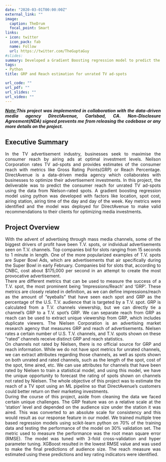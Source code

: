 ```yaml
---
date: "2020-03-01T00:00:00Z"
external_link: ""
image:
  caption: TheDrum
  focal_point: Smart
links:
- icon: twitter
  icon_pack: fab
  name: Follow
  url: https://twitter.com/TheGuptaGuy
#slides: 
summary: Developed a Gradient Boosting regression model to predict the reach for unrated TV advertisements
tags:
- Python
title: GRP and Reach estimation for unrated TV ad-spots 

url_code: ""
url_pdf: ""
url_slides: ""
url_video: ""
---
```


<div style="text-align:justify"><span>
<p><b><i><u>Note:</u>This project was implemented in collaboration with the data-driven media agency DirectAvenue, Carlsbad, CA. Non-Disclosure Agreement(NDA) signed prevents me from releasing the codebase or any more details on the project.
 </i></b></p>
</span></div>

## Executive Summary

<div style="text-align:justify"><span>
In the TV advertisement industry, businesses seek to maximise the consumer reach by airing ads at optimal investment levels. Neilson Corporation rates TV ad-spots and provides estimates of the consumer reach with metrics like Gross Rating Points(GRP) or Reach Percentage. DirectAvenue is a data-driven media agency which collaborates with businesses to optimize their advertisement investments. In this project, the deliverable was to predict the consumer reach for unrated TV ad-spots using the data from Nielson-rated spots. A gradient boosting regression model using python was developed with factors like location, spot cost, airing station, airing time of the day and day of the week. Key metrics were identified and the model was deployed for DirectAvenue to make valid recommendations to their clients for optimizing media investments.
</span></div>

## Project Overview

<div style="text-align:justify"><span>
With the advent of advertising through mass media channels, some of the biggest drivers of profit have been T.V. spots, or individual advertisements seen on T.V. channels. Top companies bid for slots ranging from 15 seconds to 1 minute in length. One of the more popularized examples of T.V. spots are Super Bowl Ads, which are advertisements that air specifically during the Super Bowl in early February. Companies bid for slots that, according to CNBC, cost about $175,000 per second in an attempt to create the most provocative advertisement.
</span></div>

<div style="text-align:justify"><span>
There are different metrics that can be used to measure the success of a T.V. spot, the most prominent being ‘Impressions/Reach’ and ‘GRP’. These metrics are closely related in definition, as we can define impressions/reach as the amount of “eyeballs” that have seen each spot and GRP as the percentage of the U.S. T.V. audience that is targeted by a T.V. spot. GRP is calculated from a T.V. channels viewership, but we can directly tie a channel’s GRP to a T.V. spot’s GRP. We can separate reach from GRP as reach can be used to extract unique viewership from GRP, which includes duplicate viewers. The Nielsen Corporation is an advertising market research agency that measures GRP and reach of advertisements. Nielsen rates a certain number of U.S. T.V. channels, and T.V. spots shown on these “rated” channels receive distinct GRP and reach statistics.
</span></div>

<div style="text-align:justify"><span>
On channels not rated by Nielsen, there is no official source for GRP and reach information. While we do not have spot metrics for unrated channels, we can extract attributes regarding those channels, as well as spots shown on both unrated and rated channels, such as the length of the spot, cost of the spot, time aired, etc. We can use attributes for channels that have been rated by Nielsen to train a statistical model, and using this model, we have the unique opportunity to forecast the rating of spots shown on channels not rated by Nielsen. The whole objective of this project was to estimate the reach of a TV spot using an ML pipeline so that DirectAvenue’s customers could better return on their marketing investments.
</span></div>

<div style="text-align:justify"><span>
During the course of this project, aside from cleaning the data we faced certain unique challenges. The GRP feature was on a relative scale at the ‘station’ level and depended on the audience size under the station it was aired. This was converted to an absolute scale for consistency and this would result as our response feature in our model. We trained multiple tree based regression models using scikit-learn python on 70% of the training data and testing the performance of the model on 30% validation set. The metric used to measure the performance was the root mean square error (RMSE). The model was tuned with 3-fold cross-validation and hyper parameter tuning. XGBoost resulted in the lowest RMSE value and was used to make the final predictions of audience size. The reach measure was estimated using these predictions and key rating indicators were identified.
</span></div>




